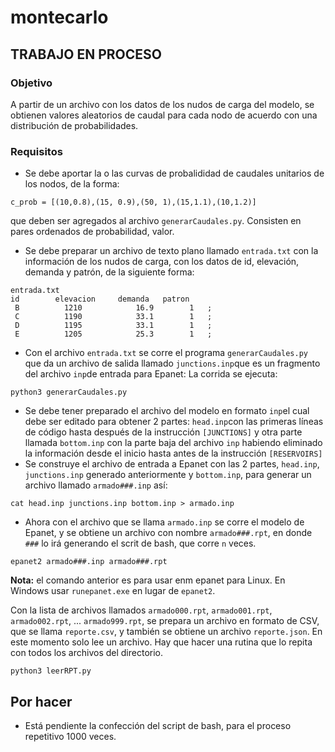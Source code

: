 # montecarlo

## TRABAJO EN PROCESO
### Objetivo
A partir de un archivo con los datos de los nudos de carga del modelo, se obtienen valores aleatorios de caudal para cada nodo de acuerdo con una distribución de probabilidades.

### Requisitos
* Se debe aportar la o las curvas de probalididad de caudales unitarios de los nodos, de la forma:
```
c_prob = [(10,0.8),(15, 0.9),(50, 1),(15,1.1),(10,1.2)]
```
que deben ser agregados al archivo `generarCaudales.py`.  Consisten en pares ordenados de probabilidad, valor.
* Se debe preparar un archivo de texto plano llamado `entrada.txt` con la información de los nudos de carga, con los datos de id, elevación, demanda y patrón, de la siguiente forma:
```
entrada.txt
id	      elevacion	    demanda	  patron
 B         	1210        	16.9     	1   ;
 C         	1190        	33.1     	1   ;
 D         	1195        	33.1     	1   ;
 E         	1205        	25.3    	1   ;
```
* Con el archivo `entrada.txt` se corre el programa `generarCaudales.py` que da un archivo de salida llamado `junctions.inp`que es un fragmento del archivo `inp`de entrada para Epanet:  La corrida se ejecuta:
```
python3 generarCaudales.py
```
* Se debe tener preparado el archivo del modelo en formato `inp`el cual debe ser editado para obtener 2 partes: `head.inp`con las primeras líneas de código hasta después de la instrucción `[JUNCTIONS]` y otra parte llamada `bottom.inp` con la parte baja del archivo `inp` habiendo eliminado la información desde el inicio hasta antes de la instrucción `[RESERVOIRS]`
* Se construye el archivo de entrada a Epanet con las 2 partes, `head.inp`, `junctions.inp` generado anteriormente y `bottom.inp`, para generar un archivo llamado `armado###.inp` así:
```
cat head.inp junctions.inp bottom.inp > armado.inp
```
* Ahora con el archivo que se llama `armado.inp` se corre el modelo de Epanet, y se obtiene un archivo con nombre `armado###.rpt`, en donde `###` lo irá generando el scrit de bash, que corre `n` veces.
```
epanet2 armado###.inp armado###.rpt
```
**Nota:**  el comando anterior es para usar enm epanet para Linux.  En Windows usar `runepanet.exe` en lugar de `epanet2`.


Con la lista de archivos llamados  `armado000.rpt`, `armado001.rpt`, `armado002.rpt`, ... `armado999.rpt`, se prepara un archivo en formato de CSV, que se llama `reporte.csv`, y también se obtiene un archivo `reporte.json`.  En este momento solo lee un archivo.  Hay que hacer una rutina que lo repita con todos los archivos del directorio.
```
python3 leerRPT.py
```

## Por hacer
*  Está pendiente la confección del script de bash, para el proceso repetitivo 1000 veces.
  
